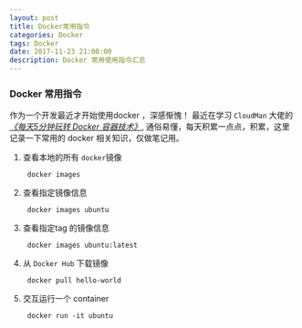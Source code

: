 ```yaml
---
layout: post
title: Docker常用指令
categories: Docker
tags: Docker
date: 2017-11-23 21:00:00
description: Docker 常用使用指令汇总
---
```


### Docker 常用指令

作为一个开发最近才开始使用docker ，深感惭愧！
最近在学习 `CloudMan` 大佬的 [_《每天5分钟玩转 Docker 容器技术》_](http://mp.weixin.qq.com/s/7o8QxGydMTUe4Q7Tz46Diw), 通俗易懂，每天积累一点点，积累，这里记录一下常用的 docker 相关知识，仅做笔记用。

1. 查看本地的所有 `docker`镜像

        docker images

2. 查看指定镜像信息

        docker images ubuntu

3. 查看指定tag 的镜像信息

        docker images ubuntu:latest


4. 从 `Docker Hub` 下载镜像

        docker pull hello-world

5. 交互运行一个 container

        docker run -it ubuntu
